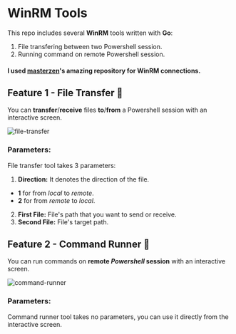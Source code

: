 
# WinRM Tools

This repo includes several **WinRM** tools written with **Go**:

1. File transfering between two Powershell session.
2. Running command on remote Powershell session.

#### I used [masterzen](https://github.com/masterzen/winrm)'s amazing repository for WinRM connections.


## Feature 1 - File Transfer 🛵

You can **transfer**/**receive** files **to**/**from** a Powershell session with an interactive screen.

![file-transfer](https://user-images.githubusercontent.com/57866851/143190832-92904a3d-a8b1-47e6-b0f9-289014cbcce6.png)

### Parameters:
File transfer tool takes 3 parameters:

1. **Direction:** It denotes the direction of the file.
- **1** for from *local* to *remote*.
- **2** for from *remote* to *local*.
2. **First File:** File's path that you want to send or receive.
3. **Second File:** File's target path.


## Feature 2 - Command Runner 💂

You can run commands on **remote *Powershell* session** with an interactive screen.

![command-runner](https://user-images.githubusercontent.com/57866851/143191697-c2ce9cb8-e26a-41b6-ad7e-b56412435825.png)

### Parameters:

Command runner tool takes no parameters, you can use it directly from the interactive screen.
